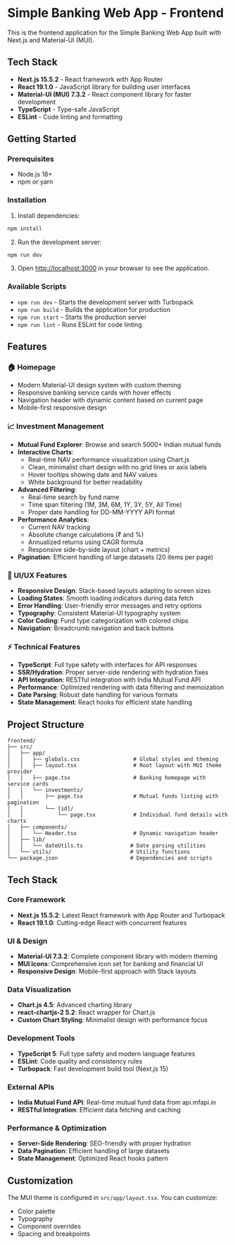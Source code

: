 # Simple Banking Web App - Frontend

This is the frontend application for the Simple Banking Web App built with Next.js and Material-UI (MUI).

## Tech Stack

- **Next.js 15.5.2** - React framework with App Router
- **React 19.1.0** - JavaScript library for building user interfaces
- **Material-UI (MUI) 7.3.2** - React component library for faster development
- **TypeScript** - Type-safe JavaScript
- **ESLint** - Code linting and formatting

## Getting Started

### Prerequisites

- Node.js 18+
- npm or yarn

### Installation

1. Install dependencies:
```bash
npm install
```

2. Run the development server:
```bash
npm run dev
```

3. Open [http://localhost:3000](http://localhost:3000) in your browser to see the application.

### Available Scripts

- `npm run dev` - Starts the development server with Turbopack
- `npm run build` - Builds the application for production
- `npm run start` - Starts the production server
- `npm run lint` - Runs ESLint for code linting

## Features

### 🏠 Homepage
- Modern Material-UI design system with custom theming
- Responsive banking service cards with hover effects
- Navigation header with dynamic content based on current page
- Mobile-first responsive design

### 📈 Investment Management
- **Mutual Fund Explorer**: Browse and search 5000+ Indian mutual funds
- **Interactive Charts**:
  - Real-time NAV performance visualization using Chart.js
  - Clean, minimalist chart design with no grid lines or axis labels
  - Hover tooltips showing date and NAV values
  - White background for better readability
- **Advanced Filtering**:
  - Real-time search by fund name
  - Time span filtering (1M, 3M, 6M, 1Y, 3Y, 5Y, All Time)
  - Proper date handling for DD-MM-YYYY API format
- **Performance Analytics**:
  - Current NAV tracking
  - Absolute change calculations (₹ and %)
  - Annualized returns using CAGR formula
  - Responsive side-by-side layout (chart + metrics)
- **Pagination**: Efficient handling of large datasets (20 items per page)

### 🎨 UI/UX Features
- **Responsive Design**: Stack-based layouts adapting to screen sizes
- **Loading States**: Smooth loading indicators during data fetch
- **Error Handling**: User-friendly error messages and retry options
- **Typography**: Consistent Material-UI typography system
- **Color Coding**: Fund type categorization with colored chips
- **Navigation**: Breadcrumb navigation and back buttons

### ⚡ Technical Features
- **TypeScript**: Full type safety with interfaces for API responses
- **SSR/Hydration**: Proper server-side rendering with hydration fixes
- **API Integration**: RESTful integration with India Mutual Fund API
- **Performance**: Optimized rendering with data filtering and memoization
- **Date Parsing**: Robust date handling for various formats
- **State Management**: React hooks for efficient state handling

## Project Structure

```
frontend/
├── src/
│   ├── app/
│   │   ├── globals.css                 # Global styles and theming
│   │   ├── layout.tsx                  # Root layout with MUI theme provider
│   │   ├── page.tsx                    # Banking homepage with service cards
│   │   └── investments/
│   │       ├── page.tsx                # Mutual funds listing with pagination
│   │       └── [id]/
│   │           └── page.tsx            # Individual fund details with charts
│   ├── components/
│   │   └── Header.tsx                  # Dynamic navigation header
│   ├── lib/
│   │   └── dateUtils.ts               # Date parsing utilities
│   └── utils/                         # Utility functions
└── package.json                       # Dependencies and scripts
```

## Tech Stack

### Core Framework
- **Next.js 15.5.2**: Latest React framework with App Router and Turbopack
- **React 19.1.0**: Cutting-edge React with concurrent features

### UI & Design
- **Material-UI 7.3.2**: Complete component library with modern theming
- **MUI Icons**: Comprehensive icon set for banking and financial UI
- **Responsive Design**: Mobile-first approach with Stack layouts

### Data Visualization
- **Chart.js 4.5**: Advanced charting library
- **react-chartjs-2 5.2**: React wrapper for Chart.js
- **Custom Chart Styling**: Minimalist design with performance focus

### Development Tools
- **TypeScript 5**: Full type safety and modern language features
- **ESLint**: Code quality and consistency rules
- **Turbopack**: Fast development build tool (Next.js 15)

### External APIs
- **India Mutual Fund API**: Real-time mutual fund data from api.mfapi.in
- **RESTful Integration**: Efficient data fetching and caching

### Performance & Optimization
- **Server-Side Rendering**: SEO-friendly with proper hydration
- **Data Pagination**: Efficient handling of large datasets
- **State Management**: Optimized React hooks pattern

## Customization

The MUI theme is configured in `src/app/layout.tsx`. You can customize:
- Color palette
- Typography
- Component overrides
- Spacing and breakpoints
